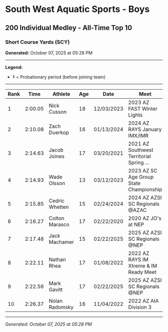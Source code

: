 # South West Aquatic Sports - Boys
## 200 Individual Medley - All-Time Top 10
### Short Course Yards (SCY)

**Generated:** October 07, 2025 at 05:28 PM

---

**Legend:**
- ‡ = Probationary period (before joining team)

---

| Rank | Time | Athlete | Age | Date | Meet |
|------|------|---------|-----|------|------|
| 1 | 2:00.05 | Nick Cusson | 18 | 12/03/2023 | 2023 AZ FAST Winter Lights |
| 2 | 2:10.08 | Zach Duerkop | 16 | 01/13/2024 | 2024 AZ RAYS January IMX/IMR |
| 3 | 2:14.63 | Jacob Joines | 17 | 03/20/2021 | 2021 AZ Southwest Territorial Spring ... |
| 4 | 2:14.93 | Wade Olsson | 13 | 03/12/2023 | 2023 AZ SC Age Group State Championship |
| 5 | 2:15.85 | Cedric Whetten | 15 | 02/24/2024 | 2024 AZ AZSI SC Regionals @AZAC |
| 6 | 2:16.27 | Colton Marasco | 17 | 02/22/2020 | 2020 AZ JO's at NEP |
| 7 | 2:17.48 | Jack Machamer | 15 | 02/22/2025 | 2025 AZ AZSI SC Regionals @NEP |
| 8 | 2:22.11 | Nathan Rhea | 17 | 01/08/2022 | 2022 AZ RAYS IM Xtreme & IM Ready Meet |
| 9 | 2:22.56 | Mark Gavitt | 17 | 02/22/2025 | 2025 AZ AZSI SC Regionals @NEP |
| 10 | 2:26.37 | Nolan Radomsky | 16 | 11/04/2022 | 2022  AZ AIA Division 3 |

---

*Generated: October 07, 2025 at 05:28 PM*
